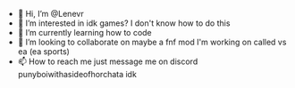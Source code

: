 - 👋 Hi, I’m @Lenevr
- 👀 I’m interested in idk games? I don't know how to do this 
- 🌱 I’m currently learning how to code 
- 💞️ I’m looking to collaborate on maybe a fnf mod I'm working on called vs ea (ea sports) 
- 📫 How to reach me just message me on discord punyboiwithasideofhorchata idk

<!---
Lenevr/Lenevr is a ✨ special ✨ repository because its `README.md` (this file) appears on your GitHub profile.
You can click the Preview link to take a look at your changes.
--->
